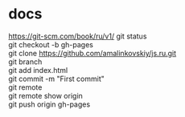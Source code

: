 # docs
https://git-scm.com/book/ru/v1/
git status <br>
git checkout -b gh-pages <br>
git clone https://github.com/amalinkovskiy/js.ru.git <br>
git branch <br>
git add index.html <br>
git commit -m "First commit" <br>
git remote <br>
git remote show origin <br>
git push origin gh-pages <br>
